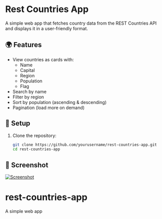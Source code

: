 # Rest Countries App

A simple web app that fetches country data from the REST Countries API and displays it in a user-friendly format.

## 🌍 Features

- View countries as cards with:
  - Name
  - Capital
  - Region
  - Population
  - Flag
- Search by name
- Filter by region
- Sort by population (ascending & descending)
- Pagination (load more on demand)

## 🔧 Setup

1. Clone the repository:
   ```bash
   git clone https://github.com/yourusername/rest-countries-app.git
   cd rest-countries-app

## 📸 Screenshot
[![Screenshot](Screenshot.png)](Screenshot.png)

# rest-countries-app
A simple web app

